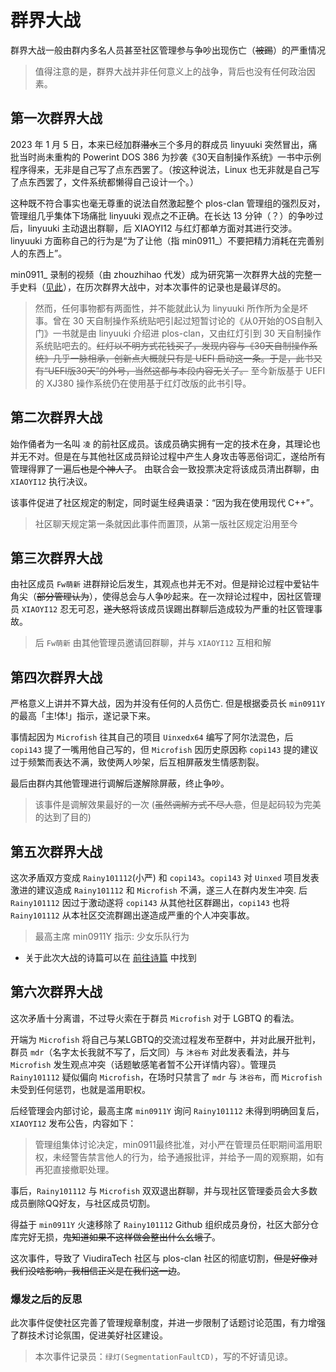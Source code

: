 # 群界大战

群界大战一般由群内多名人员甚至社区管理参与争吵出现伤亡（~~被踢~~）的严重情况

> 值得注意的是，群界大战并非任何意义上的战争，背后也没有任何政治因素。

## 第一次群界大战

2023 年 1 月 5 日，本来已经加群~~潜水~~三个多月的群成员 linyuuki 突然冒出，痛批当时尚未重构的 Powerint DOS 386 为抄袭《30天自制操作系统》一书中示例程序得来，无非是自己写了点东西罢了。（按这种说法，Linux 也无非就是自己写了点东西罢了，文件系统都懒得自己设计一个。）

这种既不符合事实也毫无尊重的说法自然激起整个 plos-clan 管理组的强烈反对，管理组几乎集体下场痛批 linyuuki 观点之不正确。在长达 13 分钟（？）的争吵过后，linyuuki 主动退出群聊，后 XIAOYI12 与红灯都单方面对其进行交涉。linyuuki 方面称自己的行为是“为了让他（指 min0911_）不要把精力消耗在完善别人的东西上”。

min0911_ 录制的视频（由 zhouzhihao 代发）成为研究第一次群界大战的完整一手史料（[见此](https://www.bilibili.com/video/BV1UG4y157mS/?spm_id_from=333.999.0.0)），在历次群界大战中，对本次事件的记录也是最详尽的。

> 然而，任何事物都有两面性，并不能就此认为 linyuuki 所作所为全是坏事。曾在 30 天自制操作系统贴吧引起过短暂讨论的《从0开始的OS自制入门》一书就是由 linyuuki 介绍进 plos-clan，又由红灯引到 30 天自制操作系统贴吧去的。~~红灯以不明方式花钱买了，发现内容与《30天自制操作系统》几乎一脉相承，创新点大概就只有是 UEFI 启动这一条。于是，此书又有“UEFI版30天”的外号，当然这都与本段内容无关了。~~ 至今新版基于 UEFI 的 XJ380 操作系统仍在使用基于红灯改版的此书引导。

## 第二次群界大战

始作俑者为一名叫 `凌` 的前社区成员。该成员确实拥有一定的技术在身，其理论也并无不对。但是在与其他社区成员辩论过程中产生人身攻击等恶俗词汇，遂给所有管理得罪了一遍后~~也是个神人了~~。 由联合会一致投票决定将该成员清出群聊，由 `XIAOYI12` 执行决议。

该事件促进了社区规定的制定，同时诞生经典语录：“因为我在使用现代 C++”。

> 社区聊天规定第一条就因此事件而置顶，从第一版社区规定沿用至今

## 第三次群界大战

由社区成员 `Fw萌新` 进群辩论后发生，其观点也并无不对。但是辩论过程中爱钻牛角尖（~~部分管理认为~~），使得总会与人争吵起来。在一次辩论过程中，因社区管理员 `XIAOYI12` 忍无可忍，~~遂大怒~~将该成员误踢出群聊后造成较为严重的社区管理事故。

> 后 `Fw萌新` 由其他管理员邀请回群聊，并与 `XIAOYI12` 互相和解

## 第四次群界大战

严格意义上讲并不算大战，因为并没有任何的人员伤亡. 但是根据委员长 `min0911Y` 的最高「主!体!」指示，遂记录下来。

事情起因为 `Microfish` 往其自己的项目 `Uinxedx64` 编写了阿尔法混色，后 `copi143` 提了一嘴用他自己写的，但 `Microfish` 因历史原因称 `copi143` 提的建议过于频繁而表达不满，致使两人吵架，后互相屏蔽发生情感割裂。

最后由群内其他管理进行调解后遂解除屏蔽，终止争吵。

> 该事件是调解效果最好的一次 (~~虽然调解方式不尽人意~~，但是起码较为完美的达到了目的)

## 第五次群界大战

这次矛盾双方变成 `Rainy101112`(小严) 和 `copi143`。`copi143` 对 `Uinxed` 项目发表激进的建议造成 `Rainy101112` 和 `Microfish` 不满，遂三人在群内发生冲突. 后 `Rainy101112` 因过于激动遂将 `copi143` 从其他社区群踢出，`copi143` 也将 `Rainy101112` 从本社区交流群踢出遂造成严重的个人冲突事故。

> 最高主席 min0911Y 指示: 少女乐队行为

* 关于此次大战的诗篇可以在 [前往诗篇](https://files.plos-clan.org/novel) 中找到

## 第六次群界大战

这次矛盾十分离谱，不过导火索在于群员 `Microfish` 对于 LGBTQ 的看法。

开端为 `Microfish` 将自己与某LGBTQ的交流过程发布至群中，并对此展开批判，群员 `mdr`（名字太长我就不写了，后文同）与 `沐谷布` 对此发表看法，并与 `Microfish` 发生观点冲突（话题敏感笔者暂不公开详情内容）。管理员 `Rainy101112` 疑似偏向 `Microfish`，在场时只禁言了 `mdr` 与 `沐谷布`，而 `Microfish` 未受到任何惩罚，也就是滥用职权。

后经管理会内部讨论，最高主席 `min0911Y` 询问 `Rainy101112` 未得到明确回复后，`XIAOYI12` 发布公告，内容如下：

> 管理组集体讨论决定，min0911最终批准，对小严在管理员任职期间滥用职权，未经警告禁言他人的行为，给予通报批评，并给予一周的观察期，如有再犯直接撤职处理。

事后，`Rainy101112` 与 `Microfish` 双双退出群聊，并与现社区管理委员会大多数成员删除QQ好友，与社区成员切割。

得益于 `min0911Y` 火速移除了 `Rainy101112` Github 组织成员身份，社区大部分仓库完好无损，~~鬼知道如果不这样做会整出什么幺蛾子~~。

这次事件，导致了 ViudiraTech 社区与 plos-clan 社区的彻底切割，~~但是好像对我们没啥影响，我相信正义是在我们这一边~~。

### 爆发之后的反思

此次事件促使社区完善了管理规章制度，并进一步限制了话题讨论范围，有力增强了群技术讨论氛围，促进美好社区建设。

> 本次事件记录员：`绿灯(SegmentationFaultCD)`，写的不好请见谅。









